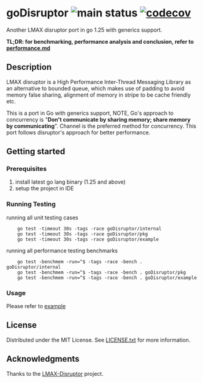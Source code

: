 # goDisruptor ![main status](https://github.com/chuchunf/goDisruptor/actions/workflows/go.yml/badge.svg) [![codecov](https://codecov.io/gh/chuchunf/goDisruptor/branch/main/graph/badge.svg?token=XlzJA6ixJx)](https://codecov.io/gh/chuchunf/goDisruptor)

Another LMAX disruptor port in go 1.25 with generics support.

**TL;DR: for benchmarking, performance analysis and conclusion, refer to [performance.md](performance.md)**

## Description
LMAX disruptor is a High Performance Inter-Thread Messaging Library as an alternative to bounded queue, which makes use of padding to avoid memory false sharing, alignment of memory in stripe to be cache friendly etc. 

This is a port in Go with generics support, NOTE, Go's approach to concurrency is "**Don't communicate by sharing memory; share memory by communicating**". Channel is the preferred method for concurrency. This port follows disruptor's approach for better performance.

## Getting started

### Prerequisites
1. install latest go lang binary (1.25 and above) 
2. setup the project in IDE
 
### Running Testing
running all unit testing cases
```Shell
    go test -timeout 30s -tags -race goDisruptor/internal
    go test -timeout 30s -tags -race goDisruptor/pkg
    go test -timeout 30s -tags -race goDisruptor/example
```
running all performance testing benchmarks
```Shell
    go test -benchmem -run=^$ -tags -race -bench . goDisruptor/internal
    go test -benchmem -run=^$ -tags -race -bench . goDisruptor/pkg
    go test -benchmem -run=^$ -tags -race -bench . goDisruptor/example
```

### Usage
Please refer to [example](example) 


## License
Distributed under the MIT License. See [LICENSE.txt](LICENSE.txt) for more information.

## Acknowledgments
Thanks to the [LMAX-Disruptor](https://github.com/LMAX-Exchange/disruptor) project.